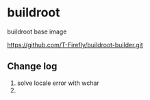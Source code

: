 # buildroot
buildroot base image

https://github.com/T-Firefly/buildroot-builder.git

## Change log 
1. solve locale error with wchar
2.  
